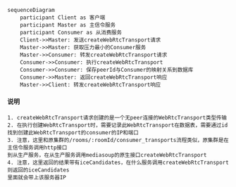 ```mermaid
sequenceDiagram
    participant Client as 客户端
    participant Master as 主信令服务
    participant Consumer as 从消费服务
    Client->>Master: 发送createWebRtcTransport请求
    Master->>Master: 获取压力最小的Consumer服务
    Master->>Consumer: 转发createWebRtcTransport请求
    Consumer->>Consumer: 执行createWebRtcTransport
    Consumer->>Consumer: 保存peerId与Consumer的映射关系到数据库
    Consumer->>Master: 返回createWebRtcTransport响应
    Master->>Client: 转发createWebRtcTransport响应
```

#### 说明

    1. createWebRtcTransport请求创建的是一个无peer连接的WebRtcTransport类型传输
    2. 在执行创建WebRtcTransport时，需要记录此WebRtcTransport在数据表，需要通过id找到创建此WebRtcTransport的consumer的IP和端口
    3. 注意，这里和原集群的/rooms/:roomId/consumer_transports流程类似，原集群是在主信令服务调用http接口
    到从生产服务，在从生产服务调用mediasoup的原生接口createWebRtcTransport
    4. 注意，这里返回的结果带有iceCandidates，在什么服务调用createWebRtcTransport则返回的iceCandidates
    里面就会带上该服务器IP
